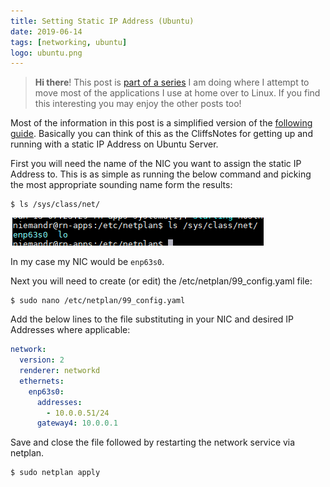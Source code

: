 ```yaml
---
title: Setting Static IP Address (Ubuntu)
date: 2019-06-14
tags: [networking, ubuntu]
logo: ubuntu.png
---
```


> **Hi there**! This post is [part of a series](/series/) I am doing where I attempt to move most of the applications I use at home over to Linux. If you find this interesting you may enjoy the other posts too!

Most of the information in this post is a simplified version of the [following guide](https://ubuntu.com/server/docs). Basically you can think of this as the CliffsNotes for getting up and running with a static IP Address on Ubuntu Server.

First you will need the name of the NIC you want to assign the static IP Address to. This is as simple as running the below command and picking the most appropriate sounding name form the results:

```shell
$ ls /sys/class/net/
```

<img src="./003.png" alt="" />

In my case my NIC would be `enp63s0`.

Next you will need to create (or edit) the /etc/netplan/99_config.yaml file:

```shell
$ sudo nano /etc/netplan/99_config.yaml
```

Add the below lines to the file substituting in your NIC and desired IP Addresses where applicable:

```yaml
network:
  version: 2
  renderer: networkd
  ethernets:
    enp63s0:
      addresses:
        - 10.0.0.51/24
      gateway4: 10.0.0.1
```

Save and close the file followed by restarting the network service via netplan.

```shell
$ sudo netplan apply
```
